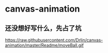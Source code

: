# canvas-animation
## 还没想好写什么，先占了坑

https://raw.githubusercontent.com/Drlin/canvas-animation/master/Readme/moveBall.gif
